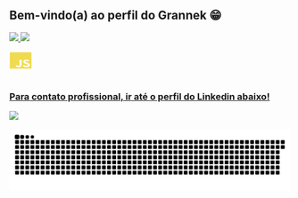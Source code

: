## Bem-vindo(a) ao perfil do Grannek 😁

 <div>
   <a href="https://github.com/Grannek">
   <img height="180em" src="https://github-readme-stats.vercel.app/api?username=Grannek&show_icons=true&theme=tokyonight&include_all_commits=true&count_private=true"/>
   <img height="180em" src="https://github-readme-stats.vercel.app/api/top-langs/?username=Grannek&layout=compact&langs_count=6&theme=tokyonight"/>

</div>
<div style="display: inline_block"><br>
  <img align="center" alt="Js" height="30" width="40" src="https://raw.githubusercontent.com/devicons/devicon/master/icons/javascript/javascript-plain.svg">
</div>
 
 <br>
 
  ### Para contato profissional, ir até o perfil do Linkedin abaixo!
 
<div> 
  <a href="https://www.linkedin.com/in/joão-pedro-ferreira-beirigo-8130b7269/" target="_blank"><img src="https://img.shields.io/badge/-LinkedIn-%230077B5?style=for-the-badge&logo=linkedin&logoColor=white" target="_blank"></a> 
 
  ![Snake animation](https://github.com/Grannek/Grannek/blob/output/github-contribution-grid-snake.svg)

</div>
